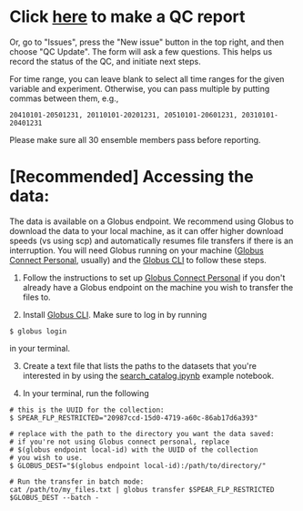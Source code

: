 # Click [here](https://github.com/NOAA-GFDL/spear-flp/issues/new?template=qc_update.yml) to make a QC report

Or, go to "Issues", press the "New issue" button in the top right, and then choose "QC Update". The form will ask a few questions. This helps us record the status of the QC, and initiate next steps.

For time range, you can leave blank to select all time ranges for the given variable and experiment. Otherwise, you can pass multiple by putting commas between them, e.g.,
```
20410101-20501231, 20110101-20201231, 20510101-20601231, 20310101-20401231
```
Please make sure all 30 ensemble members pass before reporting.

# [Recommended] Accessing the data:

The data is available on a Globus endpoint. We recommend using Globus to download the data to your local machine, as it can offer higher download speeds (vs using scp) and automatically resumes file transfers if there is an interruption. You will need Globus running on your machine ([Globus Connect Personal](https://www.globus.org/globus-connect-personal), usually) and the [Globus CLI](https://docs.globus.org/cli/) to follow these steps.

1. Follow the instructions to set up [Globus Connect Personal](https://www.globus.org/globus-connect-personal) if you don't already have a Globus endpoint on the machine you wish to transfer the files to.

2. Install [Globus CLI](https://docs.globus.org/cli/). Make sure to log in by running
```
$ globus login
```
in your terminal.

3. Create a text file that lists the paths to the datasets that you're interested in by using the [search_catalog.ipynb](https://github.com/NOAA-GFDL/spear-flp/blob/dev/examples/search_catalog.ipynb) example notebook.

4. In your terminal, run the following
```
# this is the UUID for the collection:
$ SPEAR_FLP_RESTRICTED="20987ccd-15d0-4719-a60c-86ab17d6a393"

# replace with the path to the directory you want the data saved:
# if you're not using Globus connect personal, replace
# $(globus endpoint local-id) with the UUID of the collection
# you wish to use.
$ GLOBUS_DEST="$(globus endpoint local-id):/path/to/directory/"

# Run the transfer in batch mode:
cat /path/to/my_files.txt | globus transfer $SPEAR_FLP_RESTRICTED $GLOBUS_DEST --batch -
```

